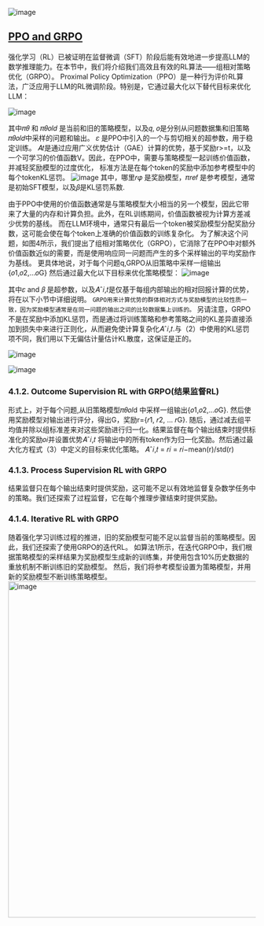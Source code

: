 ![image](https://github.com/user-attachments/assets/436c6aeb-fcac-42ac-b763-60e4db663fa1)

## [PPO and GRPO](https://www.zhihu.com/question/12933942086/answer/116987640415)
强化学习（RL）已被证明在监督微调（SFT）阶段后能有效地进一步提高LLM的数学推理能力。在本节中，我们将介绍我们高效且有效的RL算法——组相对策略优化（GRPO）。 
Proximal Policy Optimization（PPO）是一种行为评价RL算法，广泛应用于LLM的RL微调阶段。特别是，它通过最大化以下替代目标来优化LLM：

![image](https://github.com/user-attachments/assets/c42ed470-2a3b-47bd-88db-0da91171ab0d)

其中𝜋𝜃 和 𝜋𝜃𝑜𝑙𝑑 是当前和旧的策略模型，以及𝑞, 𝑜是分别从问题数据集和旧策略𝜋𝜃𝑜𝑙𝑑中采样的问题和输出。 𝜀 是PPO中引入的一个与剪切相关的超参数，用于稳定训练。
𝐴𝑡是通过应用广义优势估计（GAE）计算的优势，基于奖励r>=t，以及一个可学习的价值函数V。因此，在PPO中，需要与策略模型一起训练价值函数，并减轻奖励模型的过度优化，
标准方法是在每个token的奖励中添加参考模型中的每个tokenKL惩罚。
![image](https://github.com/user-attachments/assets/1566fab0-c4f8-4f0c-bbfc-5e7d590d8977)
其中，哪里𝑟𝜑 是奖励模型，𝜋𝑟𝑒𝑓 是参考模型，通常是初始SFT模型，以及𝛽是KL惩罚系数.

由于PPO中使用的价值函数通常是与策略模型大小相当的另一个模型，因此它带来了大量的内存和计算负担。此外，在RL训练期间，价值函数被视为计算方差减少优势的基线。
而在LLM环境中，通常只有最后一个token被奖励模型分配奖励分数，这可能会使在每个token上准确的价值函数的训练复杂化。
为了解决这个问题，如图4所示，我们提出了组相对策略优化（GRPO），它消除了在PPO中对额外价值函数近似的需要，而是使用响应同一问题而产生的多个采样输出的平均奖励作为基线。
更具体地说，对于每个问题q,GRPO从旧策略中采样一组输出{𝑜1,𝑜2,...𝑜G} 然后通过最大化以下目标来优化策略模型：
![image](https://github.com/user-attachments/assets/16477439-2a72-4ced-ac07-173a3c36da93)

其中𝜀 and 𝛽 是超参数，以及𝐴ˆ𝑖,𝑡是仅基于每组内部输出的相对回报计算的优势，将在以下小节中详细说明。
`GRPO用来计算优势的群体相对方式与奖励模型的比较性质一致，因为奖励模型通常是在同一问题的输出之间的比较数据集上训练的。`
另请注意，GRPO不是在奖励中添加KL惩罚，而是通过将训练策略和参考策略之间的KL差异直接添加到损失中来进行正则化，从而避免使计算复杂化𝐴ˆ𝑖,𝑡.与（2）中使用的KL惩罚项不同，我们用以下无偏估计量估计KL散度，这保证是正的。


![image](https://github.com/user-attachments/assets/086562d8-ae85-4566-8463-37c2aa4fdb90)


![image](https://github.com/user-attachments/assets/95fd54b9-0c07-4954-9cfd-373396f67bde)

### 4.1.2. Outcome Supervision RL with GRPO(结果监督RL)
形式上，对于每个问题,从旧策略模型𝜋𝜃𝑜𝑙d 中采样一组输出{𝑜1,𝑜2,...𝑜G}. 然后使用奖励模型对输出进行评分，得出G，奖励r={𝑟1, 𝑟2, ... 𝑟G}.
随后，通过减去组平均值并除以组标准差来对这些奖励进行归一化。结果监督在每个输出结束时提供标准化的奖励𝑜𝑖并设置优势𝐴ˆ𝑖,𝑡 将输出中的所有token作为归一化奖励。然后通过最大化方程式（3）中定义的目标来优化策略。
𝐴ˆ𝑖,𝑡 = 𝑟𝑖 = 𝑟𝑖−mean(r)/std(r)

### 4.1.3. Process Supervision RL with GRPO
结果监督只在每个输出结束时提供奖励，这可能不足以有效地监督复杂数学任务中的策略。我们还探索了过程监督，它在每个推理步骤结束时提供奖励。

### 4.1.4. Iterative RL with GRPO
随着强化学习训练过程的推进，旧的奖励模型可能不足以监督当前的策略模型。因此，我们还探索了使用GRPO的迭代RL。
如算法1所示，在迭代GRPO中，我们根据策略模型的采样结果为奖励模型生成新的训练集，并使用包含10%历史数据的重放机制不断训练旧的奖励模型。
然后，我们将参考模型设置为策略模型，并用新的奖励模型不断训练策略模型。
<img width="1548" height="684" alt="image" src="https://github.com/user-attachments/assets/704eba8b-e80c-4e40-a68c-51f07ca7da19" />
